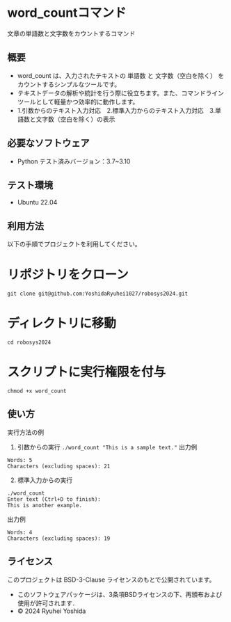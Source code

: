 # word_countコマンド
文章の単語数と文字数をカウントするコマンド

## 概要
- word_count は、入力されたテキストの 単語数 と 文字数（空白を除く） をカウントするシンプルなツールです。
- テキストデータの解析や統計を行う際に役立ちます。また、コマンドラインツールとして軽量かつ効率的に動作します。
- 1.引数からのテキスト入力対応　2.標準入力からのテキスト入力対応　3.単語数と文字数（空白を除く）の表示

## 必要なソフトウェア
- Python
  テスト済みバージョン：3.7~3.10

## テスト環境
- Ubuntu 22.04
  
## 利用方法
以下の手順でプロジェクトを利用してください。

# リポジトリをクローン
```git clone git@github.com:YoshidaRyuhei1027/robosys2024.git```

# ディレクトリに移動
```cd robosys2024```

# スクリプトに実行権限を付与
```chmod +x word_count```

## 使い方
実行方法の例
1. 引数からの実行
```./word_count "This is a sample text."```
出力例
```
Words: 5
Characters (excluding spaces): 21
```
2. 標準入力からの実行
```
./word_count
Enter text (Ctrl+D to finish):
This is another example.
```
出力例
```
Words: 4
Characters (excluding spaces): 19
```

## ライセンス
このプロジェクトは BSD-3-Clause ライセンスのもとで公開されています。
- このソフトウェアパッケージは、3条項BSDライセンスの下、再頒布および使用が許可されます．
- © 2024 Ryuhei Yoshida
